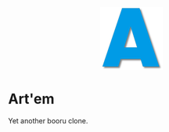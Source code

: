 <p align="center">
  <img src="src-tauri/icons/128x128.png" />
</p>


# Art'em

Yet another booru clone.
